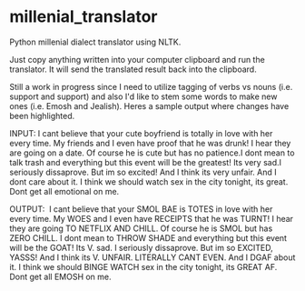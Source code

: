 # millenial_translator
Python millenial dialect translator using NLTK.

Just copy anything written into your computer clipboard and run the translator. It will send the translated result back into the clipboard.

Still a work in progress since I need to utilize tagging of verbs vs nouns (i.e. support and support) and also I'd like to stem some words to make new ones (i.e. Emosh and Jealish). Heres a sample output where changes have been highlighted.

INPUT:
I cant believe that your cute boyfriend is totally in love with her every time. My friends and I even have proof that he was drunk! I hear they are going on a date. Of course he is cute but has no patience.I dont mean to talk trash and everything but this event will be the greatest! Its very sad.I seriously dissaprove. But im so excited! And I think its very unfair. And I dont care about it. I think we should watch sex in the city tonight, its great. Dont get all emotional on me.

OUTPUT:
 I cant believe that your SMOL BAE is TOTES in love with her every time. My WOES and I even have RECEIPTS that he was TURNT! I hear they are going TO NETFLIX AND CHILL. Of course he is SMOL but has ZERO CHILL. I dont mean to THROW SHADE and everything but this event will be the GOAT! Its V. sad. I seriously dissaprove. But im so EXCITED, YASSS! And I think its V. UNFAIR. LITERALLY CANT EVEN. And I DGAF about it. I think we should BINGE WATCH sex in the city tonight, its GREAT AF. Dont get all EMOSH on me. 
